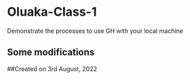 # Oluaka-Class-1
Demonstrate the processes to use GH with your local machine 


## Some modifications


##Created on 3rd August, 2022
